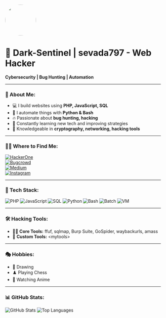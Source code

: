 <img src="https://i.pinimg.com/736x/66/29/a1/6629a1d91d3bb3c35ebaee170215bdf3.jpg" width="100" height="100" style="border-radius: 50%;">

# 👾 Dark-Sentinel | sevada797 - Web Hacker 

**Cybersecurity | Bug Hunting | Automation**  

---

### 🚀 About Me:
- 💻 I build websites using **PHP, JavaScript, SQL**
- 🐍 I automate things with **Python & Bash**
- 🔥 Passionate about **bug hunting, hacking**
- 🎯 Constantly learning new tech and improving strategies
- 🔑 Knowledgeable in **cryptography, networking, hacking tools**

---

### 🕵️‍♂️ Where to Find Me:

[![HackerOne](https://img.shields.io/badge/HackerOne-%23111111.svg?&logo=HackerOne&logoColor=white)](https://hackerone.com/sevada797)  
[![Bugcrowd](https://img.shields.io/badge/Bugcrowd-%23FF6600.svg?&logo=Bugcrowd&logoColor=white)](https://bugcrowd.com/sevada797)  
[![Medium](https://img.shields.io/badge/Medium-%23000000.svg?&logo=Medium&logoColor=white)](https://medium.com/@zatikyan.sevada)  
[![Instagram](https://img.shields.io/badge/Instagram-%23E4405F.svg?&logo=Instagram&logoColor=white)](https://www.instagram.com/sevada797)  

---

### 🔧 Tech Stack:
![PHP](https://img.shields.io/badge/PHP-%23777BB4.svg?&logo=php&logoColor=white) ![JavaScript](https://img.shields.io/badge/JavaScript-%23F7DF1E.svg?&logo=javascript&logoColor=black) ![SQL](https://img.shields.io/badge/SQL-%23007ACC.svg?&logo=databricks&logoColor=white) ![Python](https://img.shields.io/badge/Python-%233776AB.svg?&logo=python&logoColor=white) ![Bash](https://img.shields.io/badge/Bash-%232E3440.svg?&logo=gnu-bash&logoColor=white) ![Batch](https://img.shields.io/badge/Batch-%23114874.svg?&logo=windows-terminal&logoColor=white) ![VM](https://img.shields.io/badge/Virtual%20Machines-%230078D7.svg?&logo=vmware&logoColor=white)

---

### 🛠️ Hacking Tools:
- 🕵️‍♂️ **Core Tools:** ffuf, sqlmap, Burp Suite, GoSpider, waybackurls, amass
- 🔧 **Custom Tools:** \<mytools\>

---

### 🎭 Hobbies:
- 🎨 Drawing
- ♟️ Playing Chess
- 🎥 Watching Anime

---

### 📊 GitHub Stats:
![GitHub Stats](https://github-readme-stats.vercel.app/api?username=sevada797&show_icons=true&theme=radical)
![Top Languages](https://github-readme-stats.vercel.app/api/top-langs/?username=sevada797&layout=compact&theme=radical)

